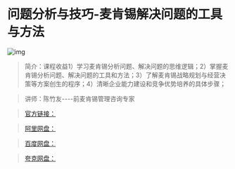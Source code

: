 # 问题分析与技巧-麦肯锡解决问题的工具与方法

![img]()

> 简介：课程收益1）学习麦肯锡分析问题、解决问题的思维逻辑；2）掌握麦肯锡分析问题、解决问题的工具和方法；3）了解麦肯锡战略规划与经营决策等方案创生的程序；4）清晰企业能力建设和竞争优势培养的具体步骤；

> 讲师：陈竹友----前麦肯锡管理咨询专家

> [官方链接：]()

> [阿里网盘：]()

> [百度网盘：]()

> [夸克网盘：]()
